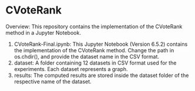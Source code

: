 # CVoteRank
Overview: This repository contains the implementation of the CVoteRank method in a Jupyter Notebook.

 1. CVoteRank-Final.ipynb: This Jupyter Notebook (Version 6.5.2) contains the implementation of the CVoteRank method. Change the path in os.chdir(), and provide the dataset name in the CSV format.
 3. dataset: A folder containing 12 datasets in CSV format used for the experiments. Each dataset represents a graph.
 4. results: The computed results are stored inside the dataset folder of the respective name of the dataset.
